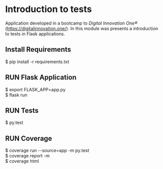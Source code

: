 # Introduction to tests

Application developed in a bootcamp to *Digital Innovation One®* (https://digitalinnovation.one/). 
In this module was presents a introduction to tests in Flask applications.


## Install Requirements

$ pip install -r requirements.txt

## RUN Flask Application

$ export FLASK_APP=app.py  
$ flask run

## RUN Tests

$ py.test

## RUN Coverage

$ coverage run --source=app -m py.test  
$ coverage report -m   
$ coverage html
